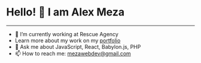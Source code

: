 # Hello! 👋 I am Alex Meza
---
- 🔭 I’m currently working at Rescue Agency
- Learn more about my work on my [portfolio](http://alexmeza.me)
- 💬 Ask me about JavaScript, React, Babylon.js, PHP
- 📫 How to reach me: mezawebdev@gmail.com


<!--
**mezawebdev/mezawebdev** is a ✨ _special_ ✨ repository because its `README.md` (this file) appears on your GitHub profile.

Here are some ideas to get you started:

- 🔭 I’m currently working on ...
- 🌱 I’m currently learning ...
- 👯 I’m looking to collaborate on ...
- 🤔 I’m looking for help with ...
- 💬 Ask me about ...
- 📫 How to reach me: ...
- 😄 Pronouns: ...
- ⚡ Fun fact: ...
-->
